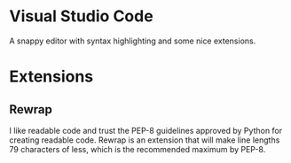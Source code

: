 # Visual Studio Code

A snappy editor with syntax highlighting and some nice extensions.

# Extensions
## Rewrap
I like readable code and trust the PEP-8 guidelines approved by Python for creating readable code. Rewrap is an extension that will make line lengths 79 characters of less, which is the recommended maximum by PEP-8.
